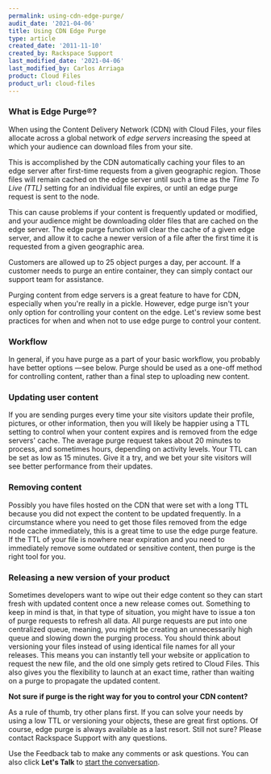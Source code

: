 ```yaml
---
permalink: using-cdn-edge-purge/
audit_date: '2021-04-06'
title: Using CDN Edge Purge
type: article
created_date: '2011-11-10'
created_by: Rackspace Support
last_modified_date: '2021-04-06'
last_modified_by: Carlos Arriaga
product: Cloud Files
product_url: cloud-files
---
```


### What is Edge Purge&reg;?

When using the Content Delivery Network (CDN) with Cloud Files, your
files allocate across a global network of *edge servers*
increasing the speed at which your audience can download files
from your site.

This is accomplished by the CDN automatically caching
your files to an edge server after first-time requests from a
given geographic region. Those files will remain cached on the edge
server until such a time as the *Time To Live (TTL)* setting for an
individual file expires, or until an edge purge request is sent to the
node.

This can cause problems if your content is frequently updated or
modified, and your audience might be downloading older files that are
cached on the edge server. The edge purge function will clear the cache
of a given edge server, and allow it to cache a newer version of a file
after the first time it is requested from a given geographic area.

Customers are allowed up to 25 object purges a day, per account. If a
customer needs to purge an entire container, they can simply contact our
support team for assistance.

Purging content from edge servers is a great feature to have for CDN,
especially when you're really in a pickle. However, edge purge isn't
your only option for controlling your content on the edge. Let's review
some best practices for when and when not to use edge purge to control
your content.

### Workflow

In general, if you have purge as a part of your basic workflow, you
probably have better options &mdash;see below. Purge should be used as a
one-off method for controlling content, rather than a final step to
uploading new content.

### Updating user content

If you are sending purges every time your site visitors update their
profile, pictures, or other information, then you will likely be happier
using a TTL setting to control when your content expires and is removed
from the edge servers' cache.  The average purge request takes about 20
minutes to process, and sometimes hours, depending on activity levels.
Your TTL can be set as low as 15 minutes.  Give it a try, and we bet
your site visitors will see better performance from their updates.

### Removing content

Possibly you have files hosted on the CDN that were set with a long TTL
because you did not expect the content to be updated frequently.  In a
circumstance where you need to get those files removed from the edge
node cache immediately, this is a great time to use the edge purge
feature.  If the TTL of your file is nowhere near expiration and you
need to immediately remove some outdated or sensitive content, then
purge is the right tool for you.

### Releasing a new version of your product

Sometimes developers want to wipe out their edge content so they can
start fresh with updated content once a new release comes out.
Something to keep in mind is that, in that type of situation, you might
have to issue a ton of purge requests to refresh all data.
All purge requests are put into one centralized queue, meaning, you
might be creating an unnecessarily high queue and slowing down the
purging process. You should think about versioning your files instead
of using identical file names for all your releases. This means you can
instantly tell your website or application to request the new file, and
the old one simply gets retired to Cloud Files. This also gives you the
flexibility to launch at an exact time, rather than waiting on a purge
to propagate the updated content.

**Not sure if purge is the right way for you to control your CDN content?**

As a rule of thumb, try other plans first. If you can solve your needs
by using a low TTL or versioning your objects, these are great first
options. Of course, edge purge is always available as a last resort.
Still not sure?  Please contact Rackspace Support with any questions.

Use the Feedback tab to make any comments or ask questions. You can also click
**Let's Talk** to [start the conversation](https://www.rackspace.com/). 
